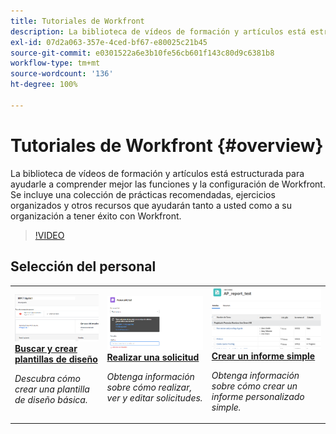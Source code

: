 ```yaml
---
title: Tutoriales de Workfront
description: La biblioteca de vídeos de formación y artículos está estructurada para ayudarle a comprender mejor las funciones y la configuración de Workfront.  Se incluye una colección de prácticas recomendadas, ejercicios organizados y otros recursos que ayudarán tanto a usted como a su organización a tener éxito con Workfront.
exl-id: 07d2a063-357e-4ced-bf67-e80025c21b45
source-git-commit: e0301522a6e3b10fe56cb601f143c80d9c6381b8
workflow-type: tm+mt
source-wordcount: '136'
ht-degree: 100%

---
```


# Tutoriales de Workfront {#overview}

La biblioteca de vídeos de formación y artículos está estructurada para ayudarle a comprender mejor las funciones y la configuración de Workfront.  Se incluye una colección de prácticas recomendadas, ejercicios organizados y otros recursos que ayudarán tanto a usted como a su organización a tener éxito con Workfront.

>[!VIDEO](https://video.tv.adobe.com/v/335063/?quality=12&learn=on)

<!-- 

This is the landing page of the user guide. It should be the first list item in the TOC.md file. 
See other user landing pages to get ideas. 

-->


<div id="recs-overview-body-1"></div>
<div id="recs-overview-body-2"></div>
<div id="recs-overview-body-3"></div>
<div id="recs-overview-body-4"></div>
<div id="recs-overview-body-5"></div>
<div id="recs-overview-body-6"></div>

<div id="staff-picks-section">

## Selección del personal

<table style="margin-top: 0 !important">
  <tr>
   <td>
      <a href="/help/administration-and-setup/layout-templates/find-layout-templates.md">
      <img alt="Buscar y crear plantillas de diseño" src="/help/assets/ltemp_01.png"/>
      </a>
      <div>
         <a href="/help/administration-and-setup/layout-templates/find-layout-templates.md"><strong>Buscar y crear plantillas de diseño</strong></a>
      </div>
      <p>
         <em>Descubra cómo crear una plantilla de diseño básica.</em>
      </p>
    </td>
   <td>
      <a href="/help/manage-work/issues-requests/make-a-request.md">
      <img alt="Realizar una solicitud" src="/help/assets/nrequest_01.png"/>
      </a>
      <div>
         <a href="/help/manage-work/issues-requests/make-a-request.md"><strong>Realizar una solicitud</strong></a>
      </div>
      <p>
         <em>Obtenga información sobre cómo realizar, ver y editar solicitudes.</em>
      </p>

<td>
      <a href="/help/reporting/basic-reporting/create-a-simple-report.md">
      <img alt="Creación de un informe simple" src="/help/assets/sreport_01.png"/>
      </a>
      <div>
         <a href="/help/reporting/basic-reporting/create-a-simple-report.md"><strong>Crear un informe simple</strong></a>
      </div>
      <p>
         <em>Obtenga información sobre cómo crear un informe personalizado simple.</em>
      </p>
    </td>
  </tr>
</table>

</div>
